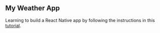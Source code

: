 ## My Weather App
Learning to build a React Native app by following the instructions in this [tutorial](https://github.com/hramos/ReactNativeClass).
